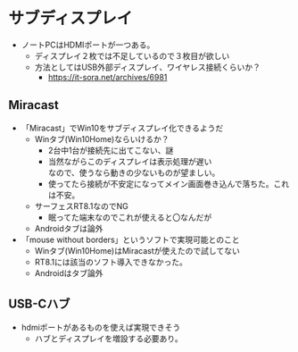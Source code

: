 # サブディスプレイ
  - ノートPCはHDMIポートが一つある。
    - ディスプレイ２枚では不足しているので３枚目が欲しい
    - 方法としてはUSB外部ディスプレイ、ワイヤレス接続くらいか？
      - https://it-sora.net/archives/6981

## Miracast
  - 「Miracast」でWin10をサブディスプレイ化できるようだ
    - Winタブ(Win10Home)ならいけるか？
      - 2台中1台が接続先に出てこない、謎
      - 当然ながらこのディスプレイは表示処理が遅い  
        なので、使うなら動きの少ないものが望ましい。
      - 使ってたら接続が不安定になってメイン画面巻き込んで落ちた。これは不安。
    - サーフェスRT8.1なのでNG
      - 眠ってた端末なのでこれが使えると〇なんだが
    - Androidタブは論外
  - 「mouse without borders」というソフトで実現可能とのこと
    - Winタブ(Win10Home)はMiracastが使えたので試してない
    - RT8.1には該当のソフト導入できなかった。
    - Androidはタブ論外
  
## USB-Cハブ
  - hdmiポートがあるものを使えば実現できそう
    - ハブとディスプレイを増設する必要あり。
